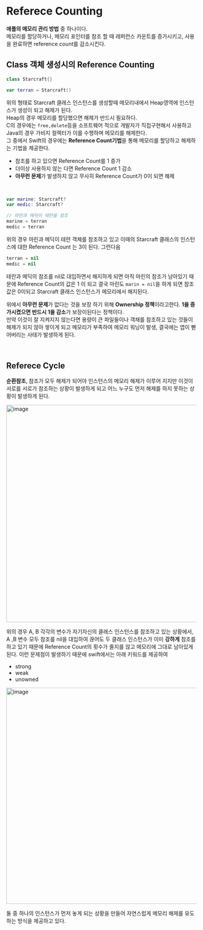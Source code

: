 # Referece Counting  

**애플의 메모리 관리 방법** 중 하나이다.  
메모리를 할당하거나, 메모리 포인터를 참조 할 때 레퍼런스 카운트를 증가시키고, 사용을 완료하면 reference count를 감소시킨다.  

## Class 객체 생성시의 Reference Counting  

```swift
class Starcraft{}

var terran = Starcraft()
```  

위의 형태로 Starcraft 클래스 인스턴스를 생성할때 메모리내에서 Heap영역에 인스턴스가 생성이 되고 해제가 된다.  
Heap의 경우 메모리를 할당했으면 해제가 반드시 필요하다.  
C의 경우에는 `free,delete`등을 소프트웨어 적으로 개발자가 직접구현해서 사용하고 Java의 경우 가비지 컬렉터가 이를 수행하며 메모리를 해제한다.  
그 중에서 Swift의 경우에는 **Reference Count기법**을 통해 메모리를 할당하고 해제하는 기법을 제공한다.  

- 참조를 하고 있으면 Reference Count를 1 증가
- 더이상 사용하지 않는 다면 Reference Count 1 감소
- **아무런 문제**가 발생하지 않고 무사히 Reference Count가 0이 되면 해제 

</br>

```swift
var marine: Starcraft?
var medic: Starcraft?

// 마린과 메딕이 테란을 참조
marine = terran
medic = terran
```  

위의 경우 마린과 메딕이 테란 객체를 참조하고 있고 이때의 Starcraft 클래스의 인스턴스에 대한 Reference Count 는 3이 된다. 그런다음

```swift
terran = nil
medic = nil
```  

테란과 메딕의 참조를 nil로 대입하면서 해지하게 되면 아직 마린의 참조가 남아있기 때문에 Reference Count의 값은 1 이 되고 결국 마린도 `marin = nil`을 하게 되면 참조값은 0이되고 Starcraft 클래스 인스턴스가 메모리에서 해지된다.  

위에서 **아무런 문제**가 없다는 것을 보장 하기 위해 **Ownership 정책**이라고한다. **1을 증가시켰으면 반드시 1을 감소**가 보장이된다는 정책이다.  
만약 이것이 잘 지켜지지 않는다면 용량이 큰 파일들이나 객채를 참조하고 있는 것들이 해제가 되지 않아 쌓이게 되고 메모리가 부족하여 메모리 워닝이 발생, 결국에는 앱이 뻗어버리는 사태가 발생하게 된다.  

</br>

## Referece Cycle  

**순환참조**, 참조가 모두 해제가 되어야 인스턴스의 메모리 해제가 이루어 지지만 이것이 서로를 서로가 참조하는 상황이 발생하게 되고 어느 누구도 먼저 해제를 하지 못하는 상황이 발생하게 된다.

<img width="574" alt="image" src="https://user-images.githubusercontent.com/33486820/58219683-c488e780-7d46-11e9-8421-5c2362e8d964.png">

위의 경우 A, B 각각의 변수가 자기자신의 클래스 인스턴스를 참조하고 있는 상황에서, A ,B 변수 모두 참조를 nil을 대입하여 끊어도 두 클래스 인스턴스가 이미 **강하게** 참조를 하고 있기 때문에 Reference Count의 횟수가 줄지를 않고 메모리에 그대로 남아있게 된다. 이런 문제점이 발생하기 때문에 swift에서는 아래 키워드를 제공하여 

- strong
- weak
- unowned  

<img width="571" alt="image" src="https://user-images.githubusercontent.com/33486820/58219551-4af0f980-7d46-11e9-985f-f640ee6b90f1.png">  

둘 중 하나의 인스턴스가 먼저 놓게 되는 상황을 만들어 자연스럽게 메모리 해제를 유도하는 방식을 제공하고 있다.










